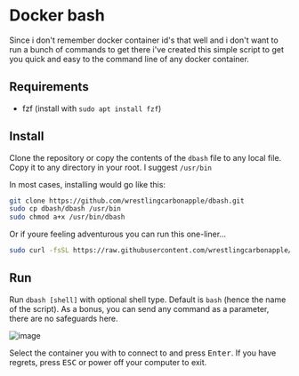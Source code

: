 # Docker bash

Since i don't remember docker container id's that well and i don't want to run a bunch of commands to get there i've created this simple script to get you quick and easy to the command line of any docker container.

## Requirements

- fzf (install with `sudo apt install fzf`)

## Install

Clone the repository or copy the contents of the `dbash` file to any local file.
Copy it to any directory in your root. I suggest `/usr/bin`

In most cases, installing would go like this:

```sh
git clone https://github.com/wrestlingcarbonapple/dbash.git
sudo cp dbash/dbash /usr/bin
sudo chmod a+x /usr/bin/dbash
```

Or if youre feeling adventurous you can run this one-liner...

```sh
sudo curl -fsSL https://raw.githubusercontent.com/wrestlingcarbonapple/dbash/refs/heads/main/dbash -o /usr/bin/dbash && sudo chmod +x /usr/bin/dbash`
```

## Run

Run `dbash [shell]` with optional shell type. Default is `bash` (hence the name of the script). As a bonus, you can send any command as a parameter, there are no safeguards here.

![image](https://github.com/user-attachments/assets/39756b2a-d212-456e-bcfc-396d81784f2d)

Select the container you with to connect to and press <kbd>Enter</kbd>. If you have regrets, press <kbd>ESC</kbd> or power off your computer to exit.
